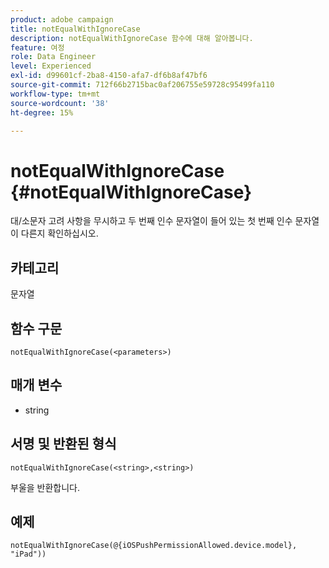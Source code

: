 ```yaml
---
product: adobe campaign
title: notEqualWithIgnoreCase
description: notEqualWithIgnoreCase 함수에 대해 알아봅니다.
feature: 여정
role: Data Engineer
level: Experienced
exl-id: d99601cf-2ba8-4150-afa7-df6b8af47bf6
source-git-commit: 712f66b2715bac0af206755e59728c95499fa110
workflow-type: tm+mt
source-wordcount: '38'
ht-degree: 15%

---
```


# notEqualWithIgnoreCase {#notEqualWithIgnoreCase}

대/소문자 고려 사항을 무시하고 두 번째 인수 문자열이 들어 있는 첫 번째 인수 문자열이 다른지 확인하십시오.

## 카테고리

문자열

## 함수 구문

`notEqualWithIgnoreCase(<parameters>)`

## 매개 변수

* string

## 서명 및 반환된 형식

`notEqualWithIgnoreCase(<string>,<string>)`

부울을 반환합니다.

## 예제

`notEqualWithIgnoreCase(@{iOSPushPermissionAllowed.device.model}, "iPad"))`
